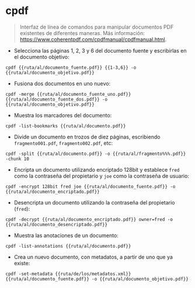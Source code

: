 # cpdf

> Interfaz de línea de comandos para manipular documentos PDF existentes de diferentes maneras.
> Más información: <https://www.coherentpdf.com/cpdfmanual/cpdfmanual.html>.

- Selecciona las páginas 1, 2, 3 y 6 del documento fuente y escribirlas en el documento objetivo:

`cpdf {{ruta/al/documento_fuente.pdf}} {{1-3,6}} -o {{ruta/al/documento_objetivo.pdf}}`

- Fusiona dos documentos en uno nuevo:

`cpdf -merge {{ruta/al/documento_fuente_uno.pdf}} {{ruta/al/documento_fuente_dos.pdf}} -o {{ruta/al/documento_objetivo.pdf}}`

- Muestra los marcadores del documento:

`cpdf -list-bookmarks {{ruta/al/documento.pdf}}`

- Divide un documento en trozos de diez páginas, escribiendo `fragmento001.pdf`, `fragmento002.pdf`, etc:

`cpdf -split {{ruta/al/documento.pdf}} -o {{ruta/al/fragmento%%%.pdf}} -chunk 10`

- Encripta un documento utilizando encriptado 128bit y establece `fred` como la contraseña del propietario y `joe` como la contraseña de usuario:

`cpdf -encrypt 128bit fred joe {{ruta/al/documento_fuente.pdf}} -o {{ruta/al/documento_encriptado.pdf}}`

- Desencripta un documento utilizando la contraseña del propietario (`fred`):

`cpdf -decrypt {{ruta/al/documento_encriptado.pdf}} owner=fred -o {{ruta/al/documento_desencriptado.pdf}}`

- Muestra las anotaciones de un documento:

`cpdf -list-annotations {{ruta/al/documento.pdf}}`

- Crea un nuevo documento, con metadatos, a partir de uno que ya existe:

`cpdf -set-metadata {{ruta/de/los/metadatos.xml}} {{ruta/al/documento_fuente.pdf}} -o {{ruta/al/documento_objetivo.pdf}}`
